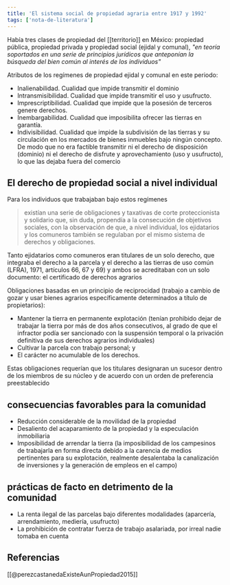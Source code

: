 ```yaml
---
title: 'El sistema social de propiedad agraria entre 1917 y 1992'
tags: ['nota-de-literatura']
---
```

Había tres clases de propiedad del [[territorio]] en México: propiedad pública, propiedad privada y propiedad social (ejidal y comunal), *"en teoría soportados en una serie de principios jurídicos que anteponían la búsqueda del bien común al interés de los individuos"*

Atributos de los regímenes de propiedad ejidal y comunal en este periodo:

- Inalienabilidad. Cualidad que impide transmitir el dominio
- Intransmisibilidad. Cualidad que impide transmitir el uso y usufructo.
- Imprescriptibilidad. Cualidad que impide que la posesión de terceros genere derechos.
- Inembargabilidad. Cualidad que imposibilita ofrecer las tierras en garantía.
- Indivisibilidad. Cualidad que impide la subdivisión de las tierras y su circulación en los mercados de bienes inmuebles bajo ningún concepto. De modo que no era factible transmitir ni el derecho de disposición (dominio) ni el derecho de disfrute y aprovechamiento (uso y usufructo), lo que las dejaba fuera del comercio

## El derecho de propiedad social a nivel individual

Para los individuos que trabajaban bajo estos regímenes 

>existían una serie de obligaciones y taxativas de corte proteccionista y solidario que, sin duda, propendía a la consecución de objetivos sociales, con la observación de que, a nivel individual, los ejidatarios y los comuneros también se regulaban por el mismo sistema de derechos y obligaciones.

Tanto ejidatarios como comuneros eran titulares de un solo derecho, que integraba el derecho a la parcela y el derecho a las tierras de uso común (LFRA), 1971, artículos 66, 67 y 69) y ambos se acreditaban con un solo documento: el certificado de derechos agrarios

Obligaciones basadas en un principio de reciprocidad (trabajo a cambio de gozar y usar bienes agrarios específicamente determinados a título de propietarios):

- Mantener la tierra en permanente explotación (tenían prohibido dejar de trabajar la tierra por más de dos años consecutivos, al grado de que el infractor podía ser sancionado con la suspensión temporal o la privación definitiva de sus derechos agrarios individuales)
- Cultivar la parcela con trabajo personal; y
- El carácter no acumulable de los derechos.

Estas obligaciones requerían que los titulares designaran un sucesor dentro de los miembros de su núcleo y de acuerdo con un orden de preferencia preestablecido

## consecuencias favorables para la comunidad

- Reducción considerable de la movilidad de la propiedad
- Desaliento del acaparamiento de la propiedad y la especulación inmobiliaria
- Imposibilidad de arrendar la tierra (la imposibilidad de los campesinos de trabajarla en forma directa debido a la carencia de medios pertinentes para su explotación, realmente desalentaba la canalización de inversiones y la generación de empleos en el campo)

## prácticas de facto en detrimento de la comunidad

- La renta ilegal de las parcelas bajo diferentes modalidades (aparcería, arrendamiento, mediería, usufructo)
- La prohibición de contratar fuerza de trabajo asalariada,  por irreal nadie tomaba en cuenta

## Referencias

[[@perezcastanedaExisteAunPropiedad2015]]